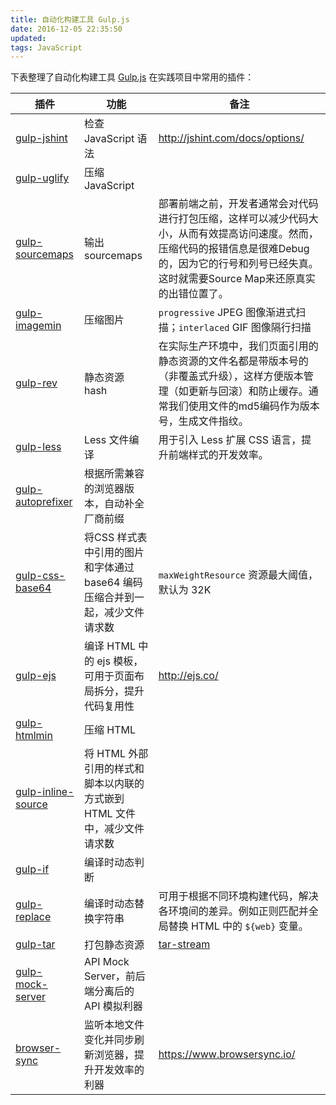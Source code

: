 ```yaml
---
title: 自动化构建工具 Gulp.js
date: 2016-12-05 22:35:50
updated:
tags: JavaScript
---
```


下表整理了自动化构建工具 [Gulp.js](https://www.gulpjs.com.cn/) 在实践项目中常用的插件：

| 插件                                       | 功能                                       | 备注                                       |
| ---------------------------------------- | ---------------------------------------- | ---------------------------------------- |
| [gulp-jshint](https://www.npmjs.com/package/gulp-jshint) | 检查 JavaScript 语法                         | http://jshint.com/docs/options/          |
| [gulp-uglify](https://www.npmjs.com/package/gulp-uglify) | 压缩 JavaScript                            |                                          |
| [gulp-sourcemaps](https://www.npmjs.com/package/gulp-sourcemaps) | 输出 sourcemaps                            | 部署前端之前，开发者通常会对代码进行打包压缩，这样可以减少代码大小，从而有效提高访问速度。然而，压缩代码的报错信息是很难Debug的，因为它的行号和列号已经失真。这时就需要Source Map来还原真实的出错位置了。 |
| [gulp-imagemin](https://www.npmjs.com/package/gulp-imagemin) | 压缩图片                                     | `progressive` JPEG 图像渐进式扫描；`interlaced` GIF 图像隔行扫描 |
| [gulp-rev](https://www.npmjs.com/package/gulp-rev) | 静态资源 hash                                | 在实际生产环境中，我们页面引用的静态资源的文件名都是带版本号的（非覆盖式升级），这样方便版本管理（如更新与回滚）和防止缓存。通常我们使用文件的md5编码作为版本号，生成文件指纹。 |
| [gulp-less](https://www.npmjs.com/package/gulp-less) | Less 文件编译                                | 用于引入 Less 扩展 CSS 语言，提升前端样式的开发效率。         |
| [gulp-autoprefixer](https://www.npmjs.com/package/gulp-autoprefixer) | 根据所需兼容的浏览器版本，自动补全厂商前缀                    |                                          |
| [gulp-css-base64](https://www.npmjs.com/package/gulp-css-base64/) | 将CSS 样式表中引用的图片和字体通过 base64 编码压缩合并到一起，减少文件请求数 | `maxWeightResource` 资源最大阈值，默认为 32K       |
| [gulp-ejs](https://www.npmjs.com/package/gulp-ejs) | 编译 HTML 中的 ejs 模板，可用于页面布局拆分，提升代码复用性      | http://ejs.co/                           |
| [gulp-htmlmin](https://www.npmjs.com/package/gulp-htmlmin) | 压缩 HTML                                  |                                          |
| [gulp-inline-source](https://www.npmjs.com/package/gulp-inline-source) | 将 HTML 外部引用的样式和脚本以内联的方式嵌到 HTML 文件中，减少文件请求数 |                                          |
| [gulp-if](https://www.npmjs.com/search?q=gulp-if) | 编译时动态判断                                  |                                          |
| [gulp-replace](https://www.npmjs.com/package/gulp-replace) | 编译时动态替换字符串                               | 可用于根据不同环境构建代码，解决各环境间的差异。例如正则匹配并全局替换 HTML 中的 `${web}` 变量。 |
| [gulp-tar](https://www.npmjs.com/package/gulp-tar) | 打包静态资源                                   | [tar-stream](https://github.com/mafintosh/tar-stream) |
| [gulp-mock-server](https://github.com/sanyueyu/gulp-mock-server) | API Mock Server，前后端分离后的 API 模拟利器         |                                          |
| [browser-sync](https://www.npmjs.com/package/browser-sync) | 监听本地文件变化并同步刷新浏览器，提升开发效率的利器               | https://www.browsersync.io/              |